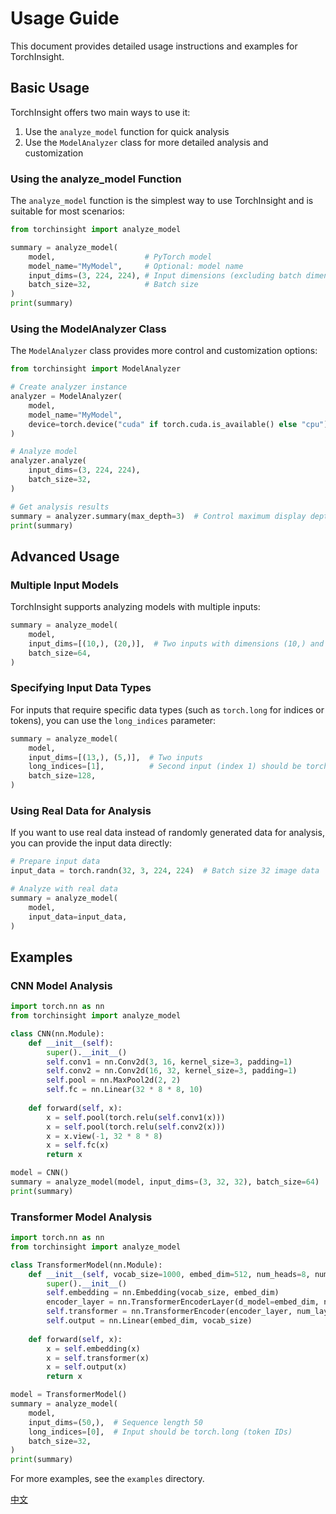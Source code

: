 # Usage Guide

This document provides detailed usage instructions and examples for TorchInsight.

## Basic Usage

TorchInsight offers two main ways to use it:

1. Use the `analyze_model` function for quick analysis
2. Use the `ModelAnalyzer` class for more detailed analysis and customization

### Using the analyze_model Function

The `analyze_model` function is the simplest way to use TorchInsight and is suitable for most scenarios:

```python
from torchinsight import analyze_model

summary = analyze_model(
    model,                    # PyTorch model
    model_name="MyModel",     # Optional: model name
    input_dims=(3, 224, 224), # Input dimensions (excluding batch dimension)
    batch_size=32,            # Batch size
)
print(summary)
```

### Using the ModelAnalyzer Class

The `ModelAnalyzer` class provides more control and customization options:

```python
from torchinsight import ModelAnalyzer

# Create analyzer instance
analyzer = ModelAnalyzer(
    model,
    model_name="MyModel",
    device=torch.device("cuda" if torch.cuda.is_available() else "cpu"),
)

# Analyze model
analyzer.analyze(
    input_dims=(3, 224, 224),
    batch_size=32,
)

# Get analysis results
summary = analyzer.summary(max_depth=3)  # Control maximum display depth
print(summary)
```

## Advanced Usage

### Multiple Input Models

TorchInsight supports analyzing models with multiple inputs:

```python
summary = analyze_model(
    model,
    input_dims=[(10,), (20,)],  # Two inputs with dimensions (10,) and (20,)
    batch_size=64,
)
```

### Specifying Input Data Types

For inputs that require specific data types (such as `torch.long` for indices or tokens), you can use the `long_indices` parameter:

```python
summary = analyze_model(
    model,
    input_dims=[(13,), (5,)],  # Two inputs
    long_indices=[1],          # Second input (index 1) should be torch.long
    batch_size=128,
)
```

### Using Real Data for Analysis

If you want to use real data instead of randomly generated data for analysis, you can provide the input data directly:

```python
# Prepare input data
input_data = torch.randn(32, 3, 224, 224)  # Batch size 32 image data

# Analyze with real data
summary = analyze_model(
    model,
    input_data=input_data,
)
```

## Examples

### CNN Model Analysis

```python
import torch.nn as nn
from torchinsight import analyze_model

class CNN(nn.Module):
    def __init__(self):
        super().__init__()
        self.conv1 = nn.Conv2d(3, 16, kernel_size=3, padding=1)
        self.conv2 = nn.Conv2d(16, 32, kernel_size=3, padding=1)
        self.pool = nn.MaxPool2d(2, 2)
        self.fc = nn.Linear(32 * 8 * 8, 10)
        
    def forward(self, x):
        x = self.pool(torch.relu(self.conv1(x)))
        x = self.pool(torch.relu(self.conv2(x)))
        x = x.view(-1, 32 * 8 * 8)
        x = self.fc(x)
        return x

model = CNN()
summary = analyze_model(model, input_dims=(3, 32, 32), batch_size=64)
print(summary)
```

### Transformer Model Analysis

```python
import torch.nn as nn
from torchinsight import analyze_model

class TransformerModel(nn.Module):
    def __init__(self, vocab_size=1000, embed_dim=512, num_heads=8, num_layers=6):
        super().__init__()
        self.embedding = nn.Embedding(vocab_size, embed_dim)
        encoder_layer = nn.TransformerEncoderLayer(d_model=embed_dim, nhead=num_heads)
        self.transformer = nn.TransformerEncoder(encoder_layer, num_layers=num_layers)
        self.output = nn.Linear(embed_dim, vocab_size)
        
    def forward(self, x):
        x = self.embedding(x)
        x = self.transformer(x)
        x = self.output(x)
        return x

model = TransformerModel()
summary = analyze_model(
    model,
    input_dims=(50,),  # Sequence length 50
    long_indices=[0],  # Input should be torch.long (token IDs)
    batch_size=32,
)
print(summary)
```

For more examples, see the `examples` directory.

[中文](usage_zh.md)
